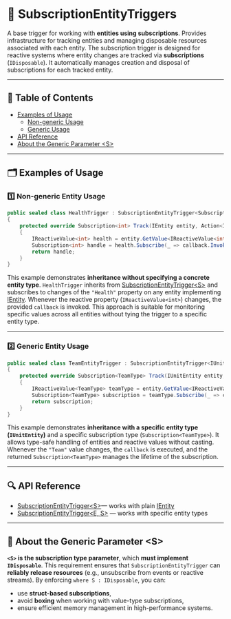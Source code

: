 # 🧩 SubscriptionEntityTriggers

A base trigger for working with **entities using subscriptions**. Provides infrastructure for tracking entities and
managing disposable resources associated with each entity. The subscription trigger is designed for reactive systems
where entity changes are tracked via **subscriptions** (`IDisposable`). It automatically manages creation and disposal
of subscriptions for each tracked entity.

---

## 📑 Table of Contents

- [Examples of Usage](#-examples-of-usage)
    - [Non-generic Usage](#ex1)
    - [Generic Usage](#ex2)
- [API Reference](#-api-reference)
- [About the Generic Parameter \<S>](#-notes)

---

## 🗂 Examples of Usage

<div id="ex1"></div>

### 1️⃣ Non-generic Entity Usage

```csharp
public sealed class HealthTrigger : SubscriptionEntityTrigger<Subscription<int>>
{
    protected override Subscription<int> Track(IEntity entity, Action<IEntity> callback)
    {
        IReactiveValue<int> health = entity.GetValue<IReactiveValue<int>>("Health");
        Subscription<int> handle = health.Subscribe(_ => callback.Invoke(entity)); //IDisposable
        return handle;
    }
}
```

This example demonstrates **inheritance without specifying a concrete entity type**. `HealthTrigger` inherits from
[SubscriptionEntityTrigger\<S>](SubscriptionEntityTrigger.md) and subscribes to changes of the `"Health"` property
on any entity implementing [IEntity](../Entities/IEntity.md). Whenever the reactive property (`IReactiveValue<int>`)
changes, the provided `callback` is invoked. This approach is suitable for monitoring specific values across all
entities without tying the trigger to a specific entity type.

---

<div id="ex2"></div>

### 2️⃣ Generic Entity Usage

```csharp
public sealed class TeamEntityTrigger : SubscriptionEntityTrigger<IUnitEntity, Subscription<TeamType>>
{
    protected override Subscription<TeamType> Track(IUnitEntity entity, Action<IUnitEntity> callback) 
    {
        IReactiveValue<TeamType> teamType = entity.GetValue<IReactiveValue<TeamType>>("Team");
        Subscription<TeamType> subscription = teamType.Subscribe(_ => callback.Invoke(entity)); //IDisposable
        return subscription;
    } 
}
```

This example demonstrates **inheritance with a specific entity type (`IUnitEntity`)** and a specific subscription type
(`Subscription<TeamType>`). It allows type-safe handling of entities and reactive values without casting. Whenever the
`"Team"` value changes, the `callback` is executed, and the returned `Subscription<TeamType>` manages the lifetime of
the subscription.

---

## 🔍 API Reference

- [SubscriptionEntityTrigger\<S>](SubscriptionEntityTrigger.md)— works with plain [IEntity](../Entities/IEntity.md)
- [SubscriptionEntityTrigger\<E, S>](SubscriptionEntityTrigger%601.md) — works with specific entity types

---

<div id="-notes"></div>

## 📝 About the Generic Parameter \<S>

**`<S>` is the subscription type parameter**, which **must implement `IDisposable`**. This requirement ensures that
`SubscriptionEntityTrigger` can **reliably release resources** (e.g., unsubscribe from events or reactive streams). By
enforcing `where S : IDisposable`, you can:

- use **struct-based subscriptions**,
- avoid **boxing** when working with value-type subscriptions,
- ensure efficient memory management in high-performance systems.
